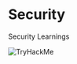 # Security
Security Learnings

<img src="https://tryhackme-badges.s3.amazonaws.com/vasanthabalaji.png" alt="TryHackMe">
